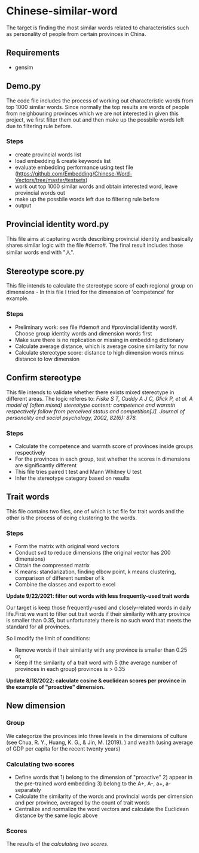 # Chinese-similar-word
The target is finding the most similar words related to characteristics such as personality of people from certain provinces in China.
## Requirements
- gensim
## Demo.py
The code file includes the process of working out characteristic words from top 1000 similar words. Since normally the top results are words of people from neighbouring provinces which we are not interested in given this project, we first filter them out and then make up the possbile words left due to filtering rule before.
### Steps
- create provincial words list
- load embedding & create keywords list
- evaluate embedding performance using test file (https://github.com/Embedding/Chinese-Word-Vectors/tree/master/testsets)
- work out top 1000 similar words and obtain interested word, leave provincial words out
- make up the possbile words left due to filtering rule before
- output

## Provincial identity word.py
This file aims at capturing words describing provincial identity and basically shares similar logic with the file #demo#. The final result includes those similar words end with "人".

## Stereotype score.py
This file intends to calculate the stereotype score of each regional group on dimensions - In this file I tried for the dimension of 'competence' for example. 

### Steps
- Preliminary work: see file #demo# and #provincial identity word#. Choose group identity words and dimension words first
- Make sure there is no replication or missing in embedding dictionary
- Calculate average distance, which is average cosine similarity for now
- Calculate stereotype score: distance to high dimension words minus distance to low dimension

## Confirm stereotype
This file intends to validate whether there exists mixed stereotype in different areas. The logic referes to: *Fiske S T, Cuddy A J C, Glick P, et al. A model of (often mixed) stereotype content: competence and warmth respectively follow from perceived status and competition[J]. Journal of personality and social psychology, 2002, 82(6): 878.*

### Steps
- Calculate the competence and warmth score of provinces inside groups respectively
- For the provinces in each group, test whether the scores in dimensions are significantly different
- This file tries paired t test and Mann Whitney U test
- Infer the stereotype category based on results

## Trait words
This file contains two files, one of which is txt file for trait words and the other is the process of doing clustering to the words.

### Steps
- Form the matrix with original word vectors
- Conduct svd to reduce dimensions (the original vector has 200 dimensions)
- Obtain the compressed matrix
- K means: standarization, finding elbow point, k means clustering, comparison of different number of k
- Combine the classes and export to excel

**Update 9/22/2021: filter out words with less frequently-used trait words**   
  
Our target is keep those frequently-used and closely-related words in daily life.First we want to filter out trait words if their similarity with any province is smaller than 
0.35, but unfortunately there is no such word that meets the standard for all provinces.  
  
So I modify the limit of conditions:
- Remove words if their similarity with any province is smaller than 0.25
or,
- Keep if the similarity of a trait word with 5 (the average number of provinces in each group) provinces is > 0.35

**Update 8/18/2022: calculate cosine & euclidean scores per province in the example of "proactive" dimension.**

## New dimension
### Group
We categorize the provinces into three levels in the dimensions of culture (see Chua, R. Y., Huang, K. G., & Jin, M. (2019). ) and wealth (using average of GDP per capita for the recent twenty years)
### Calculating two scores
- Define words that 1) belong to the dimension of "proactive" 2) appear in the pre-trained word embedding 3) belong to the A+, A-, a+, a- separately
- Calculate the similarity of the words and provincial words per dimension and per province, averaged by the count of trait words
- Centralize and normalize the word vectors and calculate the Euclidean distance by the same logic above
### Scores
The results of the *calculating two scores*.
